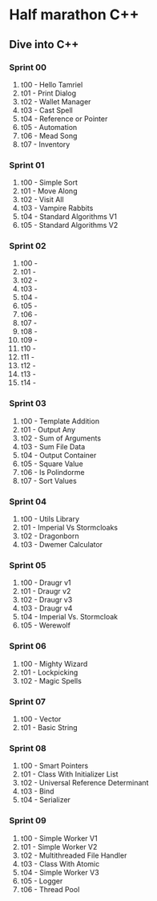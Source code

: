 # Half marathon C++
## Dive into C++
### Sprint 00
1. t00 - Hello Tamriel
2. t01 - Print Dialog
3. t02 - Wallet Manager
4. t03 - Cast Spell
5. t04 - Reference or Pointer
6. t05 - Automation
7. t06 - Mead Song
8. t07 - Inventory
### Sprint 01
1. t00 - Simple Sort
2. t01 - Move Along
3. t02 - Visit All
4. t03 - Vampire Rabbits
5. t04 - Standard Algorithms V1
6. t05 - Standard Algorithms V2
### Sprint 02
1. t00 - 
2. t01 - 
3. t02 - 
4. t03 - 
5. t04 - 
6. t05 - 
7. t06 - 
8. t07 - 
9. t08 - 
10. t09 - 
11. t10 - 
12. t11 - 
13. t12 - 
14. t13 - 
15. t14 - 
### Sprint 03
1. t00 - Template Addition
2. t01 - Output Any
3. t02 - Sum of Arguments
4. t03 - Sum File Data
5. t04 - Output Container
6. t05 - Square Value
7. t06 - Is Polindorme
8. t07 - Sort Values
### Sprint 04
1. t00 - Utils Library
2. t01 - Imperial Vs Stormcloaks
3. t02 - Dragonborn
4. t03 - Dwemer Calculator
### Sprint 05
1. t00 - Draugr v1
2. t01 - Draugr v2
3. t02 - Draugr v3
4. t03 - Draugr v4
5. t04 - Imperial Vs. Stormcloak
6. t05 - Werewolf
### Sprint 06
1. t00 - Mighty Wizard
2. t01 - Lockpicking
3. t02 - Magic Spells
### Sprint 07
1. t00 - Vector
2. t01 - Basic String
### Sprint 08
1. t00 - Smart Pointers
2. t01 - Class With Initializer List
3. t02 - Universal Reference Determinant
4. t03 - Bind
5. t04 - Serializer
### Sprint 09
1. t00 - Simple Worker V1
2. t01 - Simple Worker V2
3. t02 - Multithreaded File Handler
4. t03 - Class With Atomic
5. t04 - Simple Worker V3
6. t05 - Logger
7. t06 - Thread Pool